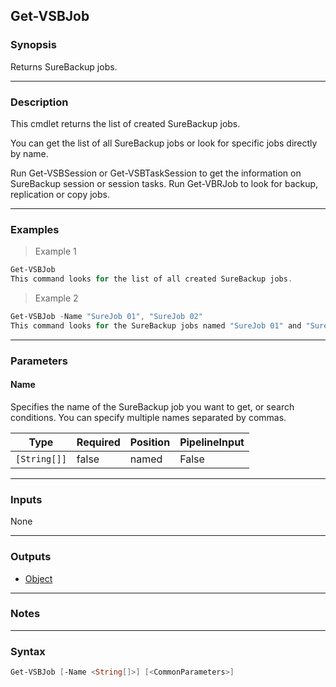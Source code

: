 Get-VSBJob
----------

### Synopsis
Returns SureBackup jobs.

---

### Description

This cmdlet returns the list of created SureBackup jobs.

You can get the list of all SureBackup jobs or look for specific jobs directly by name.

Run Get-VSBSession or Get-VSBTaskSession to get the information on SureBackup session or session tasks. Run Get-VBRJob to look for backup, replication or copy jobs.

---

### Examples
> Example 1

```PowerShell
Get-VSBJob
This command looks for the list of all created SureBackup jobs.
```
> Example 2

```PowerShell
Get-VSBJob -Name "SureJob 01", "SureJob 02"
This command looks for the SureBackup jobs named "SureJob 01" and "SureJob 02".
```

---

### Parameters
#### **Name**
Specifies the name of the SureBackup job you want to get, or search conditions. You can specify multiple names separated by commas.

|Type        |Required|Position|PipelineInput|
|------------|--------|--------|-------------|
|`[String[]]`|false   |named   |False        |

---

### Inputs
None

---

### Outputs
* [Object](https://learn.microsoft.com/en-us/dotnet/api/System.Object)

---

### Notes

---

### Syntax
```PowerShell
Get-VSBJob [-Name <String[]>] [<CommonParameters>]
```
